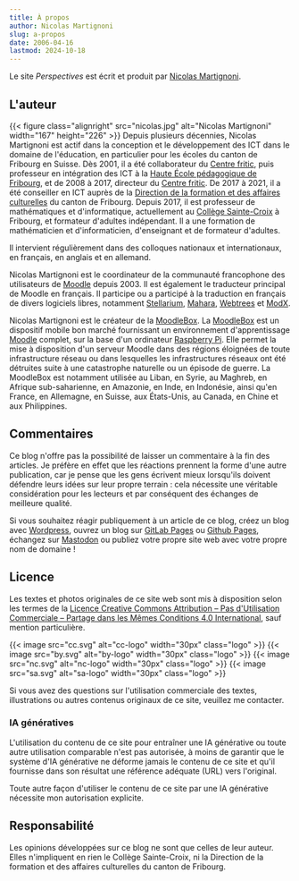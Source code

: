 ```yaml
---
title: À propos
author: Nicolas Martignoni
slug: a-propos
date: 2006-04-16
lastmod: 2024-10-18
---
```

Le site _Perspectives_ est écrit et produit par [Nicolas Martignoni](#l-auteur).

## L'auteur

{{< figure class="alignright" src="nicolas.jpg" alt="Nicolas Martignoni" width="167" height="226" >}}
Depuis plusieurs décennies, Nicolas Martignoni est actif dans la conception et le développement des ICT dans le domaine de l'éducation, en particulier pour les écoles du canton de Fribourg en Suisse. Dès 2001, il a été collaborateur du [Centre fritic][fritic], puis professeur en intégration des ICT à la [Haute École pédagogique de Fribourg](https://hepfr.ch/), et de 2008 à 2017, directeur du [Centre fritic][fritic]. De 2017 à 2021, il a été conseiller en ICT auprès de la [Direction de la formation et des affaires culturelles](https://www.fr.ch/dfac/) du canton de Fribourg. Depuis 2017, il est professeur de mathématiques et d'informatique, actuellement au [Collège Sainte-Croix][stx] à Fribourg, et formateur d'adultes indépendant. Il a une formation de mathématicien et d'informaticien, d'enseignant et de formateur d'adultes.

Il intervient régulièrement dans des colloques nationaux et internationaux, en français, en anglais et en allemand.

Nicolas Martignoni est le coordinateur de la communauté francophone des utilisateurs de [Moodle](https://moodle.org) depuis 2003. Il est également le traducteur principal de Moodle en français. Il participe ou a participé à la traduction en français de divers logiciels libres, notamment [Stellarium](http://stellarium.org), [Mahara](https://mahara.org), [Webtrees](https://www.webtrees.net/) et [ModX](https://modx.com).

Nicolas Martignoni est le créateur de la [MoodleBox][moodlebox]. La [MoodleBox][moodlebox] est un dispositif mobile bon marché fournissant un environnement d'apprentissage [Moodle][moodle] complet, sur la base d'un ordinateur [Raspberry Pi](https://www.raspberrypi.org). Elle permet la mise à disposition d'un serveur Moodle dans des régions éloignées de toute infrastructure réseau ou dans lesquelles les infrastructures réseaux ont été détruites suite à une catastrophe naturelle ou un épisode de guerre. La MoodleBox est notamment utilisée au Liban, en Syrie, au Maghreb, en Afrique sub-saharienne, en Amazonie, en Inde, en Indonésie, ainsi qu'en France, en Allemagne, en Suisse, aux États-Unis, au Canada, en Chine et aux Philippines.

## Commentaires

Ce blog n'offre pas la possibilité de laisser un commentaire à la fin des articles. Je préfère en effet que les réactions prennent la forme d'une autre publication, car je pense que les gens écrivent mieux lorsqu'ils doivent défendre leurs idées sur leur propre terrain : cela nécessite une véritable considération pour les lecteurs et par conséquent des échanges de meilleure qualité.

Si vous souhaitez réagir publiquement à un article de ce blog, créez un blog avec [Wordpress][wp], ouvrez un blog sur [GitLab Pages][gitlab] ou [Github Pages][github], échangez sur [Mastodon][mastodon] ou publiez votre propre site web avec votre propre nom de domaine !

## Licence

Les textes et photos originales de ce site web sont mis à disposition selon les termes de la [Licence Creative Commons Attribution – Pas d'Utilisation Commerciale – Partage dans les Mêmes Conditions 4.0 International][cc], sauf mention particulière.

{{< image src="cc.svg" alt="cc-logo" width="30px" class="logo" >}}
{{< image src="by.svg" alt="by-logo" width="30px" class="logo" >}}
{{< image src="nc.svg" alt="nc-logo" width="30px" class="logo" >}}
{{< image src="sa.svg" alt="sa-logo" width="30px" class="logo" >}}

Si vous avez des questions sur l'utilisation commerciale des textes, illustrations ou autres contenus originaux de ce site, veuillez me contacter.

### IA génératives

L'utilisation du contenu de ce site pour entraîner une IA générative ou toute autre utilisation comparable n'est pas autorisée, à moins de garantir que le système d'IA générative ne déforme jamais le contenu de ce site et qu'il fournisse dans son résultat une référence adéquate (URL) vers l'original.

Toute autre façon d'utiliser le contenu de ce site par une IA générative nécessite mon autorisation explicite.

## Responsabilité

Les opinions développées sur ce blog ne sont que celles de leur auteur. Elles n'impliquent en rien le Collège Sainte-Croix, ni la Direction de la formation et des affaires culturelles du canton de Fribourg.

 [moodlebox]: https://moodlebox.net
 [moodle]: https://moodle.org
 [cc]: https://creativecommons.org/licenses/by-nc-sa/4.0/deed.fr
 [stx]: https://www.cscfr.ch
 [fritic]: https://www.fritic.ch

 [wp]: https://wordpress.com/
 [gitlab]: https://docs.gitlab.com/ee/user/project/pages/
 [github]: https://pages.github.com/
 [mastodon]: https://tooting.ch/@nmartignoni

<!--more-->
